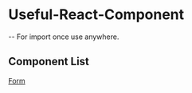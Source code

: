# Useful-React-Component #
--
For import once use anywhere.



## Component List ##

[Form](jsx/form.jsx)
